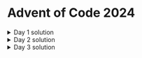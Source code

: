 # Advent of Code 2024

<details>
<summary>Day 1 solution</summary>
<br>
# Part one

  ```javascript
    const fs = require("fs");

    const solution = (input) => {
      const left = [];
      const right = [];
      const differences = [];
      let sum = 0;

      fs.readFile(input, "utf8", (err, data) => {
        if (err) {
          console.error(err);
          return;
        }

        const lines = data.trim().split("\n");

        lines.forEach((line) => {
          const [l, r] = line.trim().split(/\s+/).map(Number);
          left.push(l);
          right.push(r);
        });

        console.log("left: ", left, "\n");
        console.log("right: ", right, "\n");

        left.sort((a, b) => a - b);
        right.sort((a, b) => a - b);

        console.log("left: ", left, "\n");
        console.log("right: ", right, "\n");

        for (let i = 0; i < left.length; i++) {
          differences.push(Math.abs(left[i] - right[i]));
        }
        console.log(differences);

        for (let i = 0; i < differences.length; i++) {
          sum += differences[i];
        }
        console.log("sum: ", sum);
      });
    };

    solution("input.txt");
    ```

  ## Code Breakdown

  ### 1. Initial Setup
    - Imports the Node.js `fs` module for file operations
    - Declares arrays for storing:
      - `left` numbers
      - `right` numbers
      - `differences` between paired numbers
    - Initializes `sum` variable to 0

  ### 2. File Reading
  ```javascript
    fs.readFile(input, "utf8", (err, data) => {
      // ... code continues
    });
    ```
    - Reads input file asynchronously
    - Handles potential errors in file reading

  ### 3. Data Processing
    - Splits input data into lines
    - For each line:
      - Splits into two numbers
      - Stores first number in `left` array
      - Stores second number in `right` array

  ### 4. Array Sorting
    ```javascript
    left.sort((a, b) => a - b);
    right.sort((a, b) => a - b);
    ```
    - Both arrays are sorted in ascending order

  ### 5. Calculating Differences
    - Calculates absolute difference between corresponding elements
    - Stores differences in `differences` array
    - Sums up all differences

  ## Example

  Given input.txt:
  ```
    1 4
    3 1
    2 2
  ```

  ### Process:
  1. **Initial Arrays:**
       - left: [1, 3, 2]
       - right: [4, 1, 2]

   2. **After Sorting:**
       - left: [1, 2, 3]
       - right: [1, 2, 4]

  3. **Differences:**
       - |1-1| = 0
       - |2-2| = 0
       - |3-4| = 1

  4. **Final Sum:** 0 + 0 + 1 = 1



   # Part two

   ```javascript
   const fs = require("fs");

   const solution = (input) => {
     const left = [];
     const right = [];

     fs.readFile(input, "utf8", (err, data) => {
       if (err) {
         console.error(err);
         return;
       }

       const lines = data.trim().split("\n");

       lines.forEach((line) => {
         const [l, r] = line.trim().split(/\s+/).map(Number);
         left.push(l);
         right.push(r);
       });

       console.log("left: ", left, "\n");
       console.log("right: ", right, "\n");

       const appearances = {};
       let similarityScore = 0;
       for (let i = 0; i < right.length; i++) {
         const number = right[i];
         if (appearances[number] === undefined) {
           appearances[number] = 1;
         } else {
           appearances[number]++;
         }
       }
       console.log("appearances: ", appearances, "\n");

       for (let i = 0; i < left.length; i++) {
         const j = left[i];
         if (appearances[j] !== undefined) {
           similarityScore += appearances[j] * j;
         }
       }
       console.log("similarityScore: ", similarityScore);
     });
   };

   solution("input.txt");
   ```

   ## Code Breakdown

   ### 1. Initial Setup
   - Imports the Node.js `fs` module for file operations
   - Declares arrays for storing:
     - `left` numbers
     - `right` numbers

   ### 2. File Reading
   ```javascript
   fs.readFile(input, "utf8", (err, data) => {
     // ... code continues
   });
   ```
   - Reads input file asynchronously
   - Handles potential errors in file reading

   ### 3. Data Processing
   - Splits input data into lines
   - For each line:
     - Splits into two numbers
     - Stores first number in `left` array
     - Stores second number in `right` array

   ### 4. Calculating Appearances
   ```javascript
   const appearances = {};
   for (let i = 0; i < right.length; i++) {
     const number = right[i];
     if (appearances[number] === undefined) {
       appearances[number] = 1;
     } else {
       appearances[number]++;
     }
   }
   ```
   - Creates an object to store frequency of numbers in `right` array
   - Counts how many times each number appears

   ### 5. Calculating Similarity Score
   ```javascript
   for (let i = 0; i < left.length; i++) {
     const j = left[i];
     if (appearances[j] !== undefined) {
       similarityScore += appearances[j] * j;
     }
   }
   ```
   - For each number in `left` array:
     - If the number exists in appearances object
     - Adds (number × its frequency in right array) to similarity score

   ## Example

   Given input.txt:
   ```
   1 2
   2 2
   3 1
   ```

   ### Process:
   1. **Initial Arrays:**
      - left: [1, 2, 3]
      - right: [2, 2, 1]

   2. **Appearances Object:**
      ```javascript
      {
        '1': 1,  // number 1 appears once
        '2': 2   // number 2 appears twice
      }
      ```

   3. **Similarity Score Calculation:**
      - For 1 in left: 1 × 1 = 1 (appears once in right)
      - For 2 in left: 2 × 2 = 4 (appears twice in right)
      - For 3 in left: 0 (doesn't appear in right)
      - Total: 1 + 4 = 5
</details>

<details>
<summary>Day 2 solution</summary>
<br>

</details>

<details>
<summary>Day 3 solution</summary>
<br>

</details>
